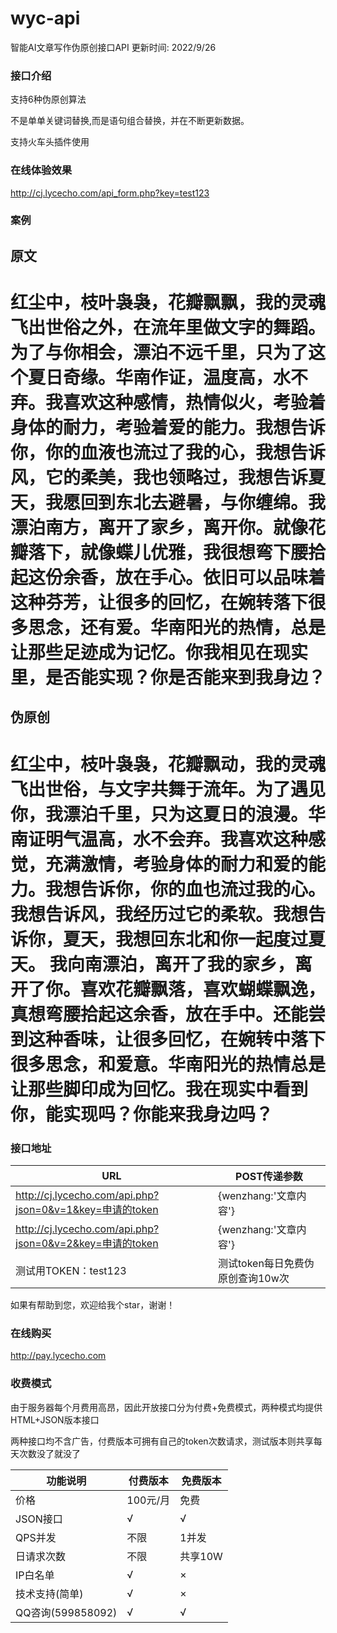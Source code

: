 # wyc-api

智能AI文章写作伪原创接口API 更新时间: 2022/9/26

### 接口介绍

支持6种伪原创算法

不是单单关键词替换,而是语句组合替换，并在不断更新数据。

支持火车头插件使用

### 在线体验效果
http://cj.lycecho.com/api_form.php?key=test123

### 案例
## 原文
# 红尘中，枝叶袅袅，花瓣飘飘，我的灵魂飞出世俗之外，在流年里做文字的舞蹈。为了与你相会，漂泊不远千里，只为了这个夏日奇缘。华南作证，温度高，水不弃。我喜欢这种感情，热情似火，考验着身体的耐力，考验着爱的能力。我想告诉你，你的血液也流过了我的心，我想告诉风，它的柔美，我也领略过，我想告诉夏天，我愿回到东北去避暑，与你缠绵。我漂泊南方，离开了家乡，离开你。就像花瓣落下，就像蝶儿优雅，我很想弯下腰拾起这份余香，放在手心。依旧可以品味着这种芬芳，让很多的回忆，在婉转落下很多思念，还有爱。华南阳光的热情，总是让那些足迹成为记忆。你我相见在现实里，是否能实现？你是否能来到我身边？

## 伪原创
# 红尘中，枝叶袅袅，花瓣飘动，我的灵魂飞出世俗，与文字共舞于流年。为了遇见你，我漂泊千里，只为这夏日的浪漫。华南证明气温高，水不会弃。我喜欢这种感觉，充满激情，考验身体的耐力和爱的能力。我想告诉你，你的血也流过我的心。我想告诉风，我经历过它的柔软。我想告诉你，夏天，我想回东北和你一起度过夏天。 我向南漂泊，离开了我的家乡，离开了你。喜欢花瓣飘落，喜欢蝴蝶飘逸，真想弯腰拾起这余香，放在手中。还能尝到这种香味，让很多回忆，在婉转中落下很多思念，和爱意。华南阳光的热情总是让那些脚印成为回忆。我在现实中看到你，能实现吗？你能来我身边吗？


### 接口地址

| URL                            | POST传递参数                    |
| ------------------------------ | --------------------------- |
| http://cj.lycecho.com/api.php?json=0&v=1&key=申请的token | {wenzhang:'文章内容'}    |
| http://cj.lycecho.com/api.php?json=0&v=2&key=申请的token | {wenzhang:'文章内容'}   | 
| 测试用TOKEN：test123           | 测试token每日免费伪原创查询10w次 | |

如果有帮助到您，欢迎给我个star，谢谢！

### 在线购买
http://pay.lycecho.com

### 收费模式

由于服务器每个月费用高昂，因此开放接口分为付费+免费模式，两种模式均提供HTML+JSON版本接口

两种接口均不含广告，付费版本可拥有自己的token次数请求，测试版本则共享每天次数没了就没了

| 功能说明             | 付费版本 | 免费版本 |
| -------------------- | -------- | -------- |
| 价格                 | 100元/月  | 免费     |
| JSON接口             | √        | √        |
| QPS并发              | 不限     | 1并发    |
| 日请求次数           | 不限    | 共享10W      |
| IP白名单             | √        | ×        |
| 技术支持(简单)       | √        | ×        |
| QQ咨询(599858092) | √        | √        |

